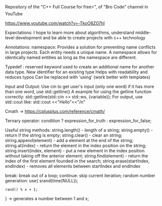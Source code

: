 Repository of the "C++ Full Course for free⚡️", of "Bro Code" channel in YouTube

https://www.youtube.com/watch?v=-TkoO8Z07hI

Expectations:
    I hope to learn more about algorithms, understand middle-level development and be able to create projects with c++ technology

Annotations:
    namespace:
        Provides a solution for preventing name conflicts in large projects. Each entity needs a unique name.
        A namespace allows for identically named entities as long as the namespace are different.


Typedef : 
    reserved keyword used to create an additional name for another data type.
    New identifier for an existing type 
    Helps with readability and reduces typos
    Can be replaced with 'using' (work better with templates)

Input and Output:
    Use cin to get user's input (only one word)
    if it has more than one word, use std::getline()
    A example for using the getline function correctly:
        std::getline(std::cin >> std::ws, {variable});
    For output, use std::cout like: 
        std::cout <<"Hello"<<"/n"
    
Cmath -> https://cplusplus.com/reference/cmath/

Ternary operator: condition ? expression_for_truth : expression_for_false;

Useful string methods: 
    string.length() - length of a string;
    string.empty() - return if the string is empty;
    string.clear() - clear an string;
    string.append(element) - add a element at the end of the string;
    string.at(index) - return the element in the index position on the string;
    string.insert(index, element) - put a new element in the index position
        without taking off the anterior element;
    string.find(element) - return the index of the first element founded in the 
        search;
    string.erase(startIndex, endIndex) - removes all elements between startIndex 
        and endIndex 

break: break out of a loop;
continue: skip current iteration;
random number generation: use{
    srand(time(NULL));
    
    rand() % x + 1;
} -> generates a number between 1 and x;